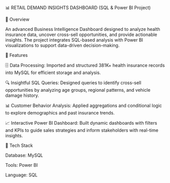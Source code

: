 📊 RETAIL DEMAND INSIGHTS DASHBOARD (SQL & Power BI Project)

📌 Overview

An advanced Business Intelligence Dashboard designed to analyze health insurance data, uncover cross-sell opportunities, and provide actionable insights. The project integrates SQL-based analysis with Power BI visualizations to support data-driven decision-making.

🚀 Features

🗄️ Data Processing: Imported and structured 381K+ health insurance records into MySQL for efficient storage and analysis.

🔍 Insightful SQL Queries: Designed queries to identify cross-sell opportunities by analyzing age groups, regional patterns, and vehicle damage history.

📊 Customer Behavior Analysis: Applied aggregations and conditional logic to explore demographics and past insurance trends.

📈 Interactive Power BI Dashboard: Built dynamic dashboards with filters and KPIs to guide sales strategies and inform stakeholders with real-time insights.

🧰 Tech Stack

Database: MySQL

Tools: Power BI

Language: SQL
